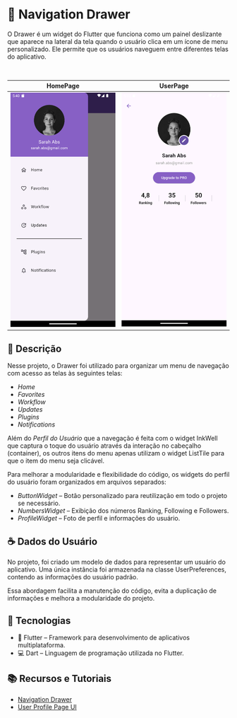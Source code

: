 # 🎯 Navigation Drawer

O Drawer é um widget do Flutter que funciona como um painel deslizante que aparece na lateral da tela quando o usuário clica em um ícone de menu personalizado. Ele permite que os usuários naveguem entre diferentes telas do aplicativo.

<br>
<div align="center">

| HomePage | UserPage |
|-----------|----------|
| <img src="lib/img/screenshot2.png" alt="HomePage" width="250"/> | <img src="lib/img/screenshot.png" alt="UserPage" width="250"/> |

</div>


## 📝 Descrição

Nesse projeto, o Drawer foi utilizado para organizar um menu de navegação com acesso as telas às seguintes telas:

- *Home*
- *Favorites*
- *Workflow* 
- *Updates*
- *Plugins*
- *Notifications*

Além do *Perfil do Usuário* que a navegação é feita com o widget InkWell que captura o toque do usuário através da interação no cabeçalho (container), os outros itens do menu apenas utilizam o widget ListTile para que o item do menu seja clicável. 

Para melhorar a modularidade e flexibilidade do código, os widgets do perfil do usuário foram organizados em arquivos separados:

- *ButtonWidget* – Botão personalizado para reutilização em todo o projeto se necessário.
- *NumbersWidget* – Exibição dos números Ranking, Following e Followers.
- *ProfileWidget* – Foto de perfil e informações do usuário.

## ☕ Dados do Usuário

No projeto, foi criado um modelo de dados para representar um usuário do aplicativo. Uma única instância foi armazenada na classe UserPreferences, contendo as informações do usuário padrão.

Essa abordagem facilita a manutenção do código, evita a duplicação de informações e melhora a modularidade do projeto.

## 🔧 Tecnologias

- 🚀 Flutter – Framework para desenvolvimento de aplicativos multiplataforma.
- 💻 Dart – Linguagem de programação utilizada no Flutter.

## 📚 Recursos e Tutoriais

- [Navigation Drawer](https://www.youtube.com/watch?v=17FLO6uHhHU)
- [User Profile Page UI](https://www.youtube.com/watch?v=gSl-MoykYYk&t=855s)
